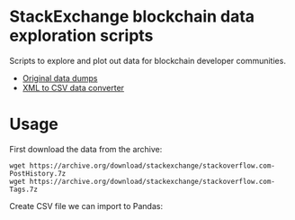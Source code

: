 # StackExchange blockchain data exploration scripts

Scripts to explore and plot out data for blockchain developer communities.

- [Original data dumps](https://archive.org/download/stackexchange)
- [XML to CSV data converter](https://github.com/SkobelevIgor/stackexchange-xml-converter)

# Usage

First download the data from the archive:

```shell
wget https://archive.org/download/stackexchange/stackoverflow.com-PostHistory.7z
wget https://archive.org/download/stackexchange/stackoverflow.com-Tags.7z
```

Create CSV file we can import to Pandas:

```shell

```